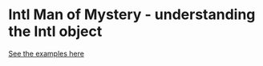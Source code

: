 # Intl Man of Mystery - understanding the Intl object
[See the examples here](https://sebug.github.io/intl-man-of-mystery/)
